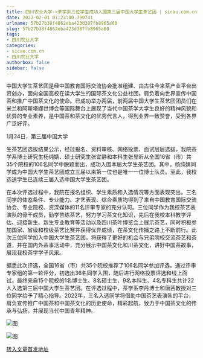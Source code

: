 ```yaml
---
title: 四川农业大学->茶学系三位学生成功入围第三届中国大学生茶艺团 | sicau.com.cn
date: 2022-02-01 01:23:00.790741
urlname: 57b27b38f4862eba423d387fb8965a60
slug: 57b27b38f4862eba423d387fb8965a60
tags: 
- 四川农业大学
categories:
- sicau.com.cn
- 四川农业大学
authorbox: false
sidebar: false
---
```

中国大学生茶艺团是经中国教育国际交流协会批准组建、由古往今来茶产业平台出资创办，面向全国高校在读大学生的国际茶文化公益社团，肩负着向世界宣传中国茶和推广中国茶文化的使命。已成功举办两届，前两届中国大学生茶艺团团员们在米兰和阿斯塔娜世博会等国际舞台上展现了当代中国茶学大学生良好的精神风貌和优异的专业素养，是中国茶和茶文化的优秀代言人，得到业界一致赞誉，受到各界广泛好评。

1月24日，第三届中国大学
<!--more-->
生茶艺团选拔结果公示，经过报名、资料审核、网络投票、面试层层选拔，我院茶学系博士研究生杨纯婧、硕士研究生张宜静和本科生张昱昕从全国16省（市）共35个院校的106名同学中脱颖而出，成功入围本届大学生茶艺团。其中，杨纯婧同学成为中国大学生茶艺团成立三届以来第一位也是唯一一位博士队员。至此，我校选送学生已连续三届入选中国大学生茶艺团。

在本次评选过程中，我院在报名组织、学生素质和入选情况等方面表现突出。三名同学的体态条件、专业能力、才艺表现、综合素质均得到了来自中国教育国际交流协会、专业院校、资深媒体的11名评审专家的充分认可。三位同学作为我校茶艺表演队的骨干成员，勤学苦练茶艺，努力学习茶文化知识，先后在我校本科教学评估、迎接新生、新生专业教育等活动以及四川茶叶博览会上展示茶艺，同时积极参加国家、省级和校级茶艺比赛并获得优异成绩，在茶文化传播之路上不断前行。此次三位同学加入中国大学生茶艺团，将获得了更好的机会与兄弟院校交流茶艺和茶道，并在国内外茶事活动中，充分展示中国茶文化和川茶文化，讲好中国茶故事，展现我校茶学学子风采。

据悉此次评选，全国16省（市）共35个院校推荐了106名同学参加评选，通过评审专家组的第一轮评分，初选出36名同学入围，随后进行网络投票评选和线上面试，最终来自15个院校的1名博士生、8名硕士生、9名本科生、4名专科生共计22人入选第三届中国大学生茶艺团。在评选过程中，茶学系李丹博士和唐茜教授对三位同学给予了精心指导。2022年，三名入选同学将借助中国茶艺表演队的平台，肩负宣传推广中国茶和中国茶文化的历史使命，精彩起航，致力于中国茶文化的传承与弘扬，并展现当代中国青年精神。

![图](https://news.sicau.edu.cn/__local/F/51/00/3243E12E2550D08E5D68A1501D8_7850BB6B_5562F.png)

![图](https://news.sicau.edu.cn/__local/6/2A/1F/A7B13FDC8C8C07E626700E0163F_A9281213_6BA8D.png)

[转入文章首发地址](https://news.sicau.edu.cn/info/1078/66603.htm)